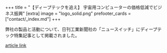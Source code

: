 +++
title = "【ディープテックを追え】 宇宙用コンピューターの価格低減でビジネス振興"
[extra]
image = "logo_solid.png"
prefooter_cards = ["contact/_index.md"]
+++

弊社の製品と活動について、日刊工業新聞社の「ニュースイッチ」にディープテック特集記事として掲載されました。

[article link](https://newswitch.jp/p/31131)
